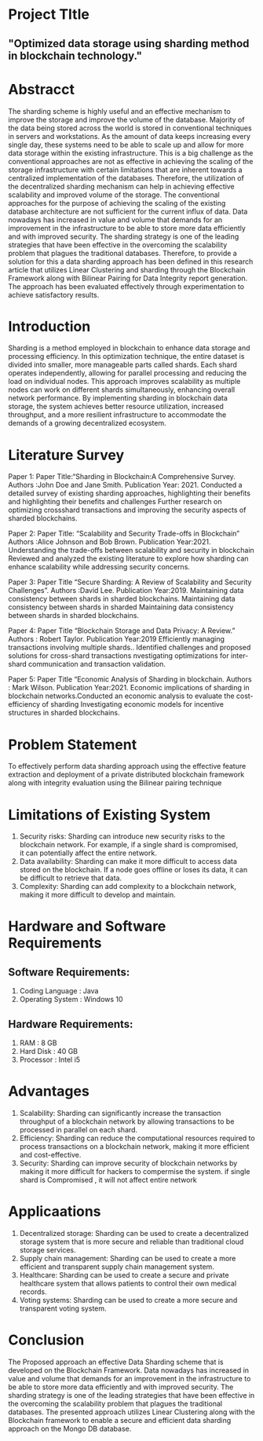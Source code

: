 # Project TItle
## "Optimized data storage using sharding method in blockchain technology."
# Abstracct
The sharding scheme is highly useful and an effective mechanism to improve the storage and improve the volume of the database. Majority of the data being stored across the world is stored in conventional techniques in servers and workstations. As the amount of data keeps increasing every single day, these systems need to be able to scale up and allow for more data storage within the existing infrastructure. This is a big challenge as the conventional approaches are not as effective in achieving the scaling of the storage infrastructure with certain limitations that are inherent towards a centralized implementation of the databases. Therefore, the utilization of the decentralized sharding mechanism can help in achieving effective scalability and improved volume of the storage. The conventional approaches for the purpose of achieving the scaling of the existing database architecture are not sufficient for the current influx of data. Data nowadays has increased in value and volume that demands for an improvement in the infrastructure to be able to store more data efficiently and with improved security. The sharding strategy is one of the leading strategies that have been effective in the overcoming the scalability problem that plagues the traditional databases. Therefore, to provide a solution for this a data sharding approach has been defined in this research article that utilizes Linear Clustering and sharding through the Blockchain Framework along with Bilinear Pairing for Data Integrity report generation. The approach has been evaluated effectively through experimentation to achieve satisfactory results.

# Introduction
Sharding is a method employed in blockchain to enhance data storage and processing efficiency. In this optimization technique, the entire dataset is divided into smaller, more manageable parts called shards. Each shard operates independently, allowing for parallel processing and reducing the load on individual nodes. This approach improves scalability as multiple nodes can work on different shards simultaneously, enhancing overall network performance. By implementing sharding in blockchain data storage, the system achieves better resource utilization, increased throughput, and a more resilient infrastructure to accommodate the demands of a growing decentralized ecosystem.

# Literature Survey 
Paper 1:
Paper Title:“Sharding in Blockchain:A Comprehensive Survey.     
Authors :John Doe and Jane Smith.
Publication Year:  2021.
Conducted a detailed survey of existing sharding approaches, highlighting their benefits and highlighting their benefits and challenges Further research on optimizing crossshard transactions and improving the security aspects of sharded blockchains.

Paper 2:
Paper Title: “Scalability and Security Trade-offs in Blockchain”
Authors :Alice Johnson and Bob Brown.
Publication Year:2021.
Understanding the trade-offs between scalability and security in blockchain Reviewed and analyzed the existing literature to explore how sharding can enhance scalability while addressing security concerns.

Paper 3:
Paper Title “Secure Sharding: A Review of Scalability and
Security Challenges”.
Authors :David Lee.
Publication Year:2019.
     Maintaining data consistency between shards in sharded blockchains. Maintaining data consistency between shards in sharded Maintaining data consistency between shards in sharded blockchains.

Paper 4:
Paper Title “Blockchain Storage and Data Privacy: A Review.”
Authors : Robert Taylor.
Publication Year:2019
Efficiently managing transactions involving multiple shards.. Identified challenges and proposed solutions for cross-shard transactions nvestigating optimizations for inter-shard communication and transaction validation.

Paper 5:
Paper Title “Economic Analysis of Sharding in blockchain.
Authors : Mark Wilson.
Publication Year:2021.
Economic implications of sharding in blockchain networks.Conducted an economic analysis to evaluate the cost- efficiency of sharding Investigating economic models for incentive structures in sharded blockchains.

# Problem Statement
To effectively perform data sharding approach using the effective feature extraction and deployment of a private distributed blockchain framework along with integrity evaluation using the Bilinear pairing technique

# Limitations of Existing System
1. Security risks: Sharding can introduce new security risks to the 	blockchain network. For example, if a single shard is compromised,  
   it can potentially affect the entire network.
2. Data availability: Sharding can make it more difficult to access data stored on the blockchain. If a node goes offline or loses its data,
   it can be difficult to retrieve that data.
3. Complexity: Sharding can add complexity to a blockchain network, making it more difficult to develop and maintain.

# Hardware and Software Requirements
## Software Requirements: 
1. Coding Language : Java
2. Operating System : Windows 10
## Hardware Requirements:
1. RAM : 8 GB
2. Hard Disk : 40 GB
3. Processor : Intel i5

# Advantages
1. Scalability: Sharding can significantly increase the transaction throughput of a blockchain network by allowing transactions to be processed in parallel on each shard.
2. Efficiency: Sharding can reduce the computational resources required to process transactions on a blockchain network, making it more efficient and cost-effective.
3. Security: Sharding can improve security of  blockchain networks by making it more difficult for hackers to compermise the system. if single shard is Compromised , it will not affect entire network

# Applicaations
1. Decentralized storage: Sharding can be used to create a decentralized storage system that is more secure and 	reliable than traditional cloud storage services.
2. Supply chain management: Sharding can be used to 	create a more efficient and transparent supply chain management system.
3. Healthcare: Sharding can be used to create a secure and private healthcare system that allows patients to control their own medical records.
4. Voting systems: Sharding can be used to create a more secure and transparent voting system.

# Conclusion
The Proposed approach an effective Data Sharding scheme that is developed on the Blockchain Framework. Data nowadays has increased in value and volume that demands for an improvement in the infrastructure to be able to store more data efficiently and with improved security. The sharding strategy is one of the leading strategies that have been effective in the overcoming the scalability problem that plagues the traditional databases. The presented approach utilizes Linear Clustering along with the Blockchain framework to enable a secure and efficient data sharding approach on the Mongo DB database.

   
